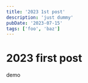 ```yaml
---
title: '2023 1st post'
description: 'just dummy'
pubDate: '2023-07-15'
tags: ['foo', 'baz']
---
```


# 2023 first post
demo

